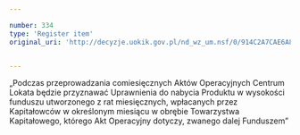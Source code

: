 ```yaml
---

number: 334
type: 'Register item'
original_uri: 'http://decyzje.uokik.gov.pl/nd_wz_um.nsf/0/914C2A7CAE6A858EC12572DD003294FA?OpenDocument'


---
```


„Podczas przeprowadzania comiesięcznych Aktów Operacyjnych Centrum Lokata będzie przyznawać Uprawnienia do nabycia Produktu w wysokości funduszu utworzonego z rat miesięcznych, wpłacanych przez Kapitałowców w określonym miesiącu w obrębie Towarzystwa Kapitałowego, którego Akt Operacyjny dotyczy, zwanego dalej Funduszem”
